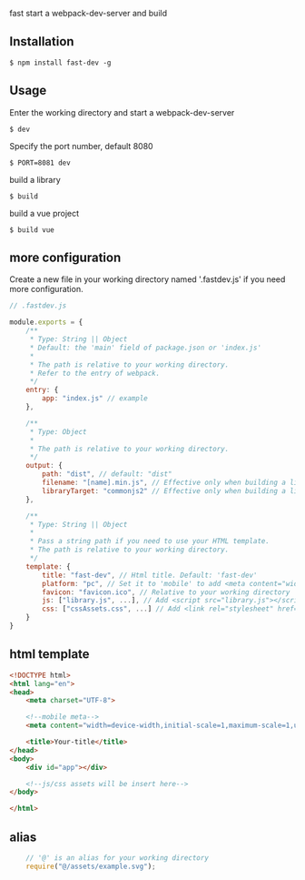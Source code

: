 fast start a webpack-dev-server and build

## Installation

```
$ npm install fast-dev -g
```
## Usage

Enter the working directory and start a webpack-dev-server

```
$ dev
```
Specify the port number, default 8080
```
$ PORT=8081 dev
```

build a library

```
$ build
```
build a vue project

```
$ build vue
```

## more configuration
Create a new file in your working directory named '.fastdev.js' if you need more configuration.

```js
// .fastdev.js

module.exports = {
    /**
     * Type: String || Object
     * Default: the 'main' field of package.json or 'index.js'
     *
     * The path is relative to your working directory.
     * Refer to the entry of webpack.
     */
    entry: {
        app: "index.js" // example
    },

    /**
     * Type: Object
     * 
     * The path is relative to your working directory.
     */
    output: {
        path: "dist", // default: "dist"
        filename: "[name].min.js", // Effective only when building a library. Default: "[name].min.js"
        libraryTarget: "commonjs2" // Effective only when building a library. Default: "commonjs2"
    },

    /**
     * Type: String || Object
     * 
     * Pass a string path if you need to use your HTML template.
     * The path is relative to your working directory.
     */
    template: {
        title: "fast-dev", // Html title. Default: 'fast-dev'
        platform: "pc", // Set it to 'mobile' to add <meta content="width=device-width,initial-scale=1,maximum-scale=1,user-scalable=no" name="viewport">.
        favicon: "favicon.ico", // Relative to your working directory
        js: ["library.js", ...], // Add <script src="library.js"></script>
        css: ["cssAssets.css", ...] // Add <link rel="stylesheet" href="cssAssets.css" />
    }
}
```
## html template
```html
<!DOCTYPE html>
<html lang="en">
<head>
    <meta charset="UTF-8">

    <!--mobile meta-->
    <meta content="width=device-width,initial-scale=1,maximum-scale=1,user-scalable=no" name="viewport">

    <title>Your-title</title>
</head>
<body>
    <div id="app"></div>

    <!--js/css assets will be insert here-->
</body>

</html>
```
## alias
```js
    // '@' is an alias for your working directory
    require("@/assets/example.svg");
```